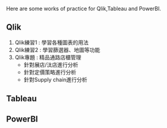 Here are some works of practice for Qlik,Tableau and PowerBI.

## Qlik
1. Qlik練習1 : 學習各種圖表的用法
2. Qlik練習2 : 學習篩選器、地圖等功能
3. Qlik專題 : 精品通路店櫃管理
   - 針對展店/汰店進行分析
   - 針對定價策略進行分析
   - 針對Supply chain進行分析

## Tableau

## PowerBI
